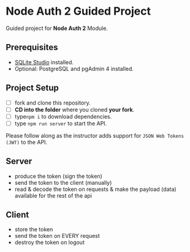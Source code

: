 # Node Auth 2 Guided Project

Guided project for **Node Auth 2** Module.

## Prerequisites

- [SQLite Studio](https://sqlitestudio.pl/index.rvt?act=download) installed.
- Optional: PostgreSQL and pgAdmin 4 installed.

## Project Setup

- [ ] fork and clone this repository.
- [ ] **CD into the folder** where you cloned **your fork**.
- [ ] type`npm i` to download dependencies.
- [ ] type `npm run server` to start the API.

Please follow along as the instructor adds support for `JSON Web Tokens (JWT)` to the API.

## Server
- produce the token (sign the token)
- send the token to the client (manually)
- read & decode the token on requests & make the payload (data) available for the rest of the api

## Client
- store the token
- send the token on EVERY request
- destroy the token on logout